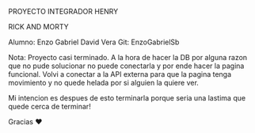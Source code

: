 PROYECTO INTEGRADOR HENRY

RICK AND MORTY

Alumno: Enzo Gabriel David Vera
Git: EnzoGabrielSb

Nota: Proyecto casi terminado. A la hora de hacer la DB por alguna razon que no pude solucionar no puede conectarla y por ende
hacer la pagina funcional. Volvi a conectar a la API externa para que la pagina tenga movimiento y no quede helada por si alguien la quiere ver.

Mi intencion es despues de esto terminarla porque seria una lastima que quede cerca de terminar!

Gracias ♥
